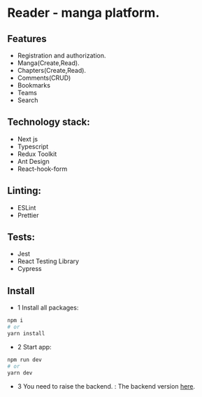 # Reader - manga platform.

## Features

- Registration and authorization.
- Manga(Create,Read).
- Chapters(Create,Read).
- Comments(CRUD)
- Bookmarks
- Teams
- Search

## Technology stack:

- Next js
- Typescript
- Redux Toolkit
- Ant Design
- React-hook-form

## Linting:

- ESLint
- Prettier

## Tests:

- Jest
- React Testing Library
- Cypress

## Install

- 1 Install all packages:

```bash
npm i
# or
yarn install
```

- 2 Start app:

```bash
npm run dev
# or
yarn dev
```

- 3 You need to raise the backend. :
  The backend version [here](https://github.com/pavel-developer2001/reader-backend-nest).
